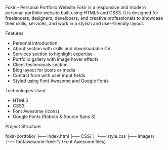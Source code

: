 Fokir – Personal Portfolio Website
Fokir is a responsive and modern personal portfolio website built using HTML5 and CSS3. It is designed for freelancers, designers, developers, and creative professionals to showcase their skills, services, and work in a stylish and user-friendly layout.

Features
  - Personal introduction
  - About section with skills and downloadable CV
  - Services section to highlight expertise
  - Portfolio gallery with image hover effects
  - Client testimonials section
  - Blog layout for posts or media
  - Contact form with user input fields
  - Styled using Font Awesome and Google Fonts

Technologies Used
  - HTML5
  - CSS3
  - Font Awesome (icons)
  - Google Fonts (Roboto & Source Sans 3)


Project Structure

fokir-portfolio/
├── index.html
├── CSS/
│   └── style.css
├── images/
├── fontawesome-free-*/ (Font Awesome files)


